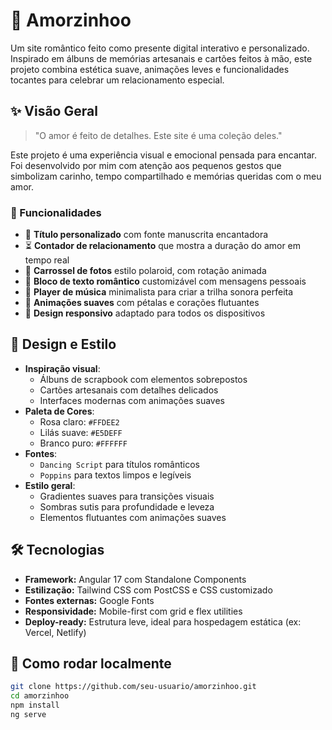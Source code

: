 # 💖 Amorzinhoo

Um site romântico feito como presente digital interativo e personalizado. Inspirado em álbuns de memórias artesanais e cartões feitos à mão, este projeto combina estética suave, animações leves e funcionalidades tocantes para celebrar um relacionamento especial.

## ✨ Visão Geral

> "O amor é feito de detalhes. Este site é uma coleção deles."

Este projeto é uma experiência visual e emocional pensada para encantar. Foi desenvolvido por mim com atenção aos pequenos gestos que simbolizam carinho, tempo compartilhado e memórias queridas com o meu amor.

### 🌸 Funcionalidades

- 💌 **Título personalizado** com fonte manuscrita encantadora
- ⏳ **Contador de relacionamento** que mostra a duração do amor em tempo real
- 📸 **Carrossel de fotos** estilo polaroid, com rotação animada
- 💬 **Bloco de texto romântico** customizável com mensagens pessoais
- 🎵 **Player de música** minimalista para criar a trilha sonora perfeita
- 💖 **Animações suaves** com pétalas e corações flutuantes
- 📱 **Design responsivo** adaptado para todos os dispositivos

## 🎨 Design e Estilo

- **Inspiração visual**:
  - Álbuns de scrapbook com elementos sobrepostos
  - Cartões artesanais com detalhes delicados
  - Interfaces modernas com animações suaves
- **Paleta de Cores**:
  - Rosa claro: `#FFDEE2`
  - Lilás suave: `#E5DEFF`
  - Branco puro: `#FFFFFF`
- **Fontes**:
  - `Dancing Script` para títulos românticos
  - `Poppins` para textos limpos e legíveis
- **Estilo geral**:
  - Gradientes suaves para transições visuais
  - Sombras sutis para profundidade e leveza
  - Elementos flutuantes com animações suaves

## 🛠️ Tecnologias

- **Framework:** Angular 17 com Standalone Components
- **Estilização:** Tailwind CSS com PostCSS e CSS customizado
- **Fontes externas:** Google Fonts
- **Responsividade:** Mobile-first com grid e flex utilities
- **Deploy-ready:** Estrutura leve, ideal para hospedagem estática (ex: Vercel, Netlify)

## 🚀 Como rodar localmente

```bash
git clone https://github.com/seu-usuario/amorzinhoo.git
cd amorzinhoo
npm install
ng serve
```

